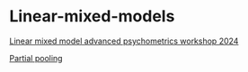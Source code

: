 # Linear-mixed-models
[Linear mixed model advanced psychometrics workshop 2024](https://datarichard.github.io/Linear-mixed-models/)  

[Partial pooling](https://datarichard.github.io/Linear-mixed-models/partial-pooling.html)

